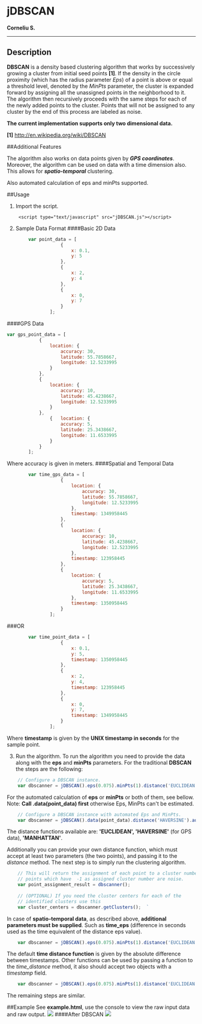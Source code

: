 # jDBSCAN 
**Corneliu S.**

---
## Description                

**DBSCAN** is a density based clustering algorithm that works by successively growing a cluster from initial seed points **[1]**. If the density in the circle proximity (which has the radius parameter *Eps*) of a point is above or equal a threshold level, denoted by the *MinPts* parameter, the cluster is expanded forward by assigning all the unassigned points in the neighborhood to it. The algorithm then recursively proceeds with the same steps for each of the newly added points to the cluster. Points that will not be assigned to any cluster by the end of this process are labeled as noise. 

**The current implementation supports only two dimensional data.**

**[1]** http://en.wikipedia.org/wiki/DBSCAN


##Additional Features

 The algorithm also works on data points given by ***GPS coordinates***. Moreover, the algorithm can be used on data with a time dimension also. This allows for ***spatio-temporal*** clustering. 
 
 Also automated calculation of eps and minPts supported.
 
##Usage
1. Import the script.

		<script type="text/javascript" src="jDBSCAN.js"></script>
		
2. Sample Data Format
####Basic 2D Data
```javascript
		var point_data = [
					{ 	
						x: 0.1,
						y: 5
					}, 
					{ 
						x: 2,
						y: 4
					},
					{ 
						x: 0,
						y: 7
					}
				];
```
####GPS Data
```javascript
var gps_point_data = [ 
			{ 
				location: {
					accuracy: 30,
					latitude: 55.7858667,
					longitude: 12.5233995
				}
			},
			{
				location: {
					accuracy: 10,
					latitude: 45.4238667,
					longitude: 12.5233995
				}
			},
		        { 	location: {
					accuracy: 5,
					latitude: 25.3438667,
					longitude: 11.6533995
				}
			}
		];
```
Where accuracy is given in meters.
####Spatial and Temporal Data   
```javascript
		var time_gps_data = [ 
					{ 
						location: {
							accuracy: 30,
							latitude: 55.7858667,
							longitude: 12.5233995
						},
						timestamp: 1349958445
					},
					{
						location: {
							accuracy: 10,
							latitude: 45.4238667,
							longitude: 12.5233995
						},
						timestamp: 123958445
					},
					{ 
						location: {
							accuracy: 5,
							latitude: 25.3438667,
							longitude: 11.6533995
						},
						timestamp: 1350958445
					}
				];
```

###OR
 
```javascript
		var time_point_data = [ 
					{ 
						x: 0.1, 
						y: 5, 
						timestamp: 1350958445
					}, 
					{
						x: 2,
						y: 4,
						timestamp: 123958445
					},
					{
						x: 0,
						y: 7,	
						timestamp: 1349958445
					} 
				];
```
Where **timestamp** is given by the **UNIX timestamp in seconds** for the sample point.

3. Run the algorithm. 
To run the algorithm you need to provide the data along with the **eps** and **minPts** parameters. For the traditional **DBSCAN** the steps are the following: 
```javascript
	// Configure a DBSCAN instance.
	var dbscanner = jDBSCAN().eps(0.075).minPts(1).distance('EUCLIDEAN').data(point_data);
```
For the automated calculation of **eps** or **minPts** or both of them, see bellow.
Note: **Call .data(point_data) first** otherwise Eps, MinPts can't be estimated. 
```javascript
	// Configure a DBSCAN instance with automated Eps and MinPts.
	var dbscanner = jDBSCAN().data(point_data).distance('HAVERSINE').autoMinPts().autoEps();
```
The distance functions available are: **'EUCLIDEAN', 'HAVERSINE'** (for GPS data), **'MANHATTAN'**.

Additionally you can provide your own distance function, which must accept at least two parameters (the two points), and passing it to the *distance* method. The next step is to simply run the clustering algorithm.

```javascript
	// This will return the assignment of each point to a cluster number, 
	// points which have  -1 as assigned cluster number are noise.
	var point_assignment_result = dbscanner();
		
	// (OPTIONAL) If you need the cluster centers for each of the
	// identified clusters use this 
	var cluster_centers = dbscanner.getClusters();  `
```

In case of **spatio-temporal data**, as described above, **additional parameters must be supplied**. Such as **time_eps** (difference in seconds used as the time equivalent of the distance eps value).

```javascript
	var dbscanner = jDBSCAN().eps(0.075).minPts(1).distance('EUCLIDEAN').timeEps(1800).data(data);
```
The default **time distance function** is given by the absolute difference between timestamps. Other functions can be used by passing a function to the *time_distance* method, it also should accept two objects with a *timestamp* field.
```javascript
	var dbscanner = jDBSCAN().eps(0.075).minPts(1).distance('EUCLIDEAN').timeEps(1800).timeDistance(custom_function).data(data);
```
The remaining steps are similar.

##Example
See **example.html**, use the console to view the raw input data and raw output.
![](example/default.png)
####After DBSCAN
![](example/clusters.png)
